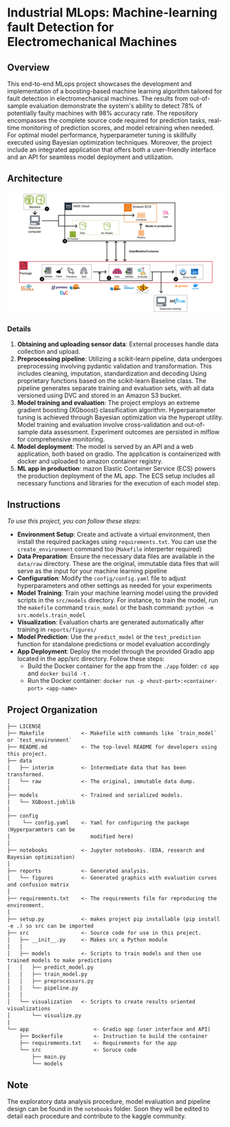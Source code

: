 # Industrial MLops: Machine-learning fault Detection for Electromechanical Machines

## Overview
This end-to-end MLops project showcases the development and implementation of a boosting-based machine learning algorithm tailored for fault detection in electromechanical machines. The results from out-of-sample evaluation demonstrate the system's ability to detect 78% of potentially faulty machines with 98% accuracy rate. The repository encompasses the complete source code required for prediction tasks, real-time monitoring of prediction scores, and model retraining when needed. For optimal model performance, hyperparameter tuning is skillfully executed using Bayesian optimization techniques. Moreover, the project include an integrated application that offers both a user-friendly interface and an API for seamless model deployment and utilization.

## Architecture
![Architecture.png](reports/figures/machine-failures.png)

### Details
1. **Obtaining and uploading sensor data**: External processes handle data collection and upload.
2. **Preprocessing pipeline**:  Utilizing a scikit-learn pipeline, data undergoes preprocessing involving pydantic validation and transformation. This includes cleaning, imputation, standardization and decoding Using proprietary functions based on the scikit-learn Baseline class. The pipeline generates separate training and evaluation sets, with all data versioned using DVC and stored in an Amazon S3 bucket.
3. **Model training and evaluation**: The project employs an extreme gradient boosting (XGboost) classification algorithm. Hyperparameter tuning is achieved through Bayesian optimization via the hyperopt utility. Model training and evaluation involve cross-validation and out-of-sample data assessment. Experiment outcomes are persisted in mlflow for comprehensive monitoring.
4. **Model deployment**: The model is served by an API and a web application, both based on gradio. The application is containerized with docker and uploaded to amazon container registry.
5. **ML app in production**: mazon Elastic Container Service (ECS) powers the production deployment of the ML app. The ECS setup includes all necessary functions and libraries for the execution of each model step.

## Instructions
*To use this project, you can follow these steps*:
- **Environment Setup**: Create and activate a virtual environment, then install the required packages using `requirements.txt`. You can use the `create_environment` command too (`Makefile` interperter required)
- **Data Preparation**: Ensure the necessary data files are available in the `data/raw` directory. These are the original, immutable data files that will serve as the input for your machine learning pipeline
- **Configuration**: Modify the `config/config.yaml` file to adjust hyperparameters and other settings as needed for your experiments
- **Model Training**: Train your machine learning model using the provided scripts in the `src/models` directory. For instance, to train the model, run the `makefile` command `train_model` or the bash command: `python -m src.models.train_model`
- **Visualization**: Evaluation charts are generated automatically after training in `reports/figures/`
- **Model Prediction**: Use the `predict_model` or the `test_prediction` function for standalone predictions or model evaluation accordingly
- **App Deployment**: Deploy the model through the provided Gradio app located in the app/src directory. Follow these steps:
    - Build the Docker container for the app from the `./app` folder: `cd app` and `docker build -t` <app-name> .
    - Run the Docker container: `docker run -p <host-port>:<container-port> <app-name>`

## Project Organization


    ├── LICENSE
    ├── Makefile            <- Makefile with commands like `train_model` or `test_environment`
    ├── README.md           <- The top-level README for developers using this project.
    ├── data
    │   ├── interim         <- Intermediate data that has been transformed.
    │   └── raw             <- The original, immutable data dump.
    │
    ├── models              <- Trained and serialized models.
    |   └── XGBoost.joblib
    │
    ├── config
    │    └── config.yaml    <- Yaml for configuring the package (Hyperparamters can be 
    │                          modified here)
    │
    ├── notebooks           <- Jupyter notebooks. (EDA, research and Bayesian optimization)
    │
    ├── reports             <- Generated analysis.
    │   └── figures         <- Generated graphics with evaluation curves and confusion matrix
    │
    ├── requirements.txt    <- The requirements file for reproducing the environment.
    │
    ├── setup.py            <- makes project pip installable (pip install -e .) so src can be imported
    ├── src                 <- Source code for use in this project.
    │   ├── __init__.py     <- Makes src a Python module
    │   │
    │   ├── models          <- Scripts to train models and then use trained models to make predictions              
    │   │   ├── predict_model.py
    │   │   ├── train_model.py
    │   │   ├── preprocessors.py
    │   │   └── pipeline.py
    │   │
    │   └── visualization   <- Scripts to create results oriented visualizations
    │       └── visualize.py
    |
    └── app                     <- Gradio app (user interface and API)
        ├── Dockerfile          <- Instruction to build the container
        ├── requirements.txt    <- Requirements for the app
        └── src                 <- Soruce code
            ├── main.py 
            └── models  
## Note
The exploratory data analysis procedure, model evaluation and pipeline design can be found in the `notebooks` folder. Soon they will be edited to detail each procedure and contribute to the kaggle community.

